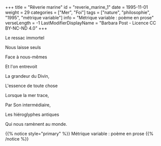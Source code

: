+++
title = "Rêverie marine"
id = "reverie_marine_1"
date = 1995-11-01
weight = 29
categories = ["Mer", "Foi"]
tags = ["nature", "philosophie", "1995", "métrique variable"]
info = "Métrique variable : poème en prose"
verseLength = -1
LastModifierDisplayName = "Barbara Post - Licence CC BY-NC-ND 4.0"
+++

Le ressac immortel

Nous laisse seuls

Face à nous-mêmes

Et l'on entrevoit

La grandeur du Divin,

L'essence de toute chose

Lorsque la mer trace,

Par Son intermédiaire,

Les hiéroglyphes antiques

Qui nous ramènent au monde.

{{% notice style="primary" %}}
Métrique variable : poème en prose
{{% /notice %}}

